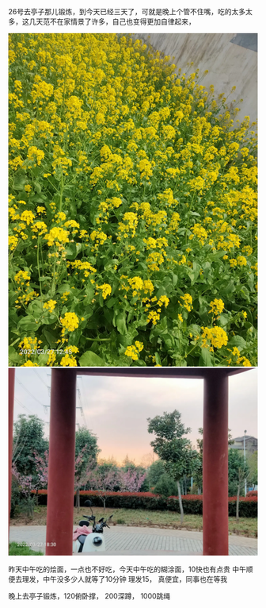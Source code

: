 26号去亭子那儿锻炼，到今天已经三天了，可就是晚上个管不住嘴，吃的太多太多，这几天范不在家情景了许多，自己也变得更加自律起来，


![](../../img/6904315-61a5f11a9becc944.jpg)
![](../../img/6904315-5ef12486537d1579.jpg)

昨天中午吃的烩面，一点也不好吃，今天中午吃的糊涂面，10快也有点贵
中午顺便去理发，中午没多少人就等了10分钟 理发15， 真便宜，同事也在等我

晚上去亭子锻炼，120俯卧撑， 200深蹲， 1000跳绳
